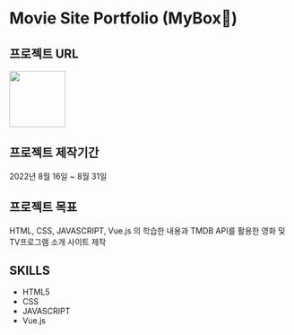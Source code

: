 # Movie Site Portfolio (MyBox🎁)

## 프로젝트 URL

<a href="https://stellular-granita-afbdbd.netlify.app/">
<img src="https://user-images.githubusercontent.com/94448281/187569222-561e2865-e562-4331-9fc1-fb6841e37282.png" width="100">
</a>

## 프로젝트 제작기간

2022년 8월 16일 ~ 8월 31일

## 프로젝트 목표

HTML, CSS, JAVASCRIPT, Vue.js 의 학습한 내용과 TMDB API를 활용한 영화 및 TV프로그램 소개 사이트 제작

## SKILLS

- HTML5
- CSS
- JAVASCRIPT
- Vue.js
